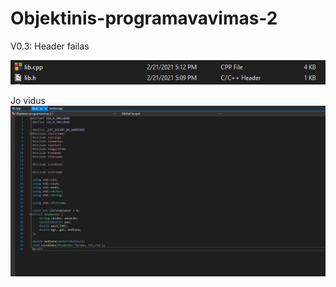 # Objektinis-programavavimas-2
V0.3:
Header failas

![image](/assets1/your-image.jpg)

Jo vidus
![image](/assets1/your-image1.jpg)
